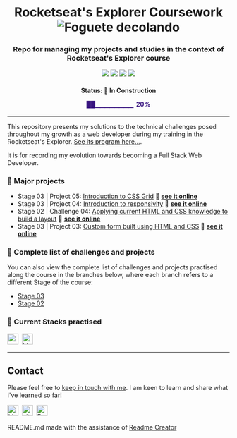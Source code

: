 <h1 align="center">
	Rocketseat's Explorer Coursework
        <img
        src="https://github.githubassets.com/images/icons/emoji/unicode/1f680.png"
        alt="Foguete decolando"
         />
</h1>

<h3 align="center">
	Repo for managing my projects and studies in the context of Rocketseat's Explorer course
</h3>

<p align="center">
	<img src="https://img.shields.io/github/last-commit/victorsgb/explorer?style=plastic"/>
	<img src="https://img.shields.io/github/repo-size/victorsgb/explorer?color=red&style=plastic"/>
       <img src="https://img.shields.io/github/languages/count/victorsgb/explorer?color=yellow&style=plastic">
       <img src="https://img.shields.io/github/languages/top/victorsgb/explorer?style=plastic">
</p>
<h4 align="center">
	Status: 🚧 In Construction
       <p style="color:#381480"> ██▁▁▁▁▁▁▁▁ &nbsp;20% </p>
</h4>

---
This repository presents my solutions to the technical challenges posed throughout my growth as a web developer during my training in the Rocketseat's Explorer. [See its program here...](https://www.rocketseat.com.br/explorer).

It is for recording my evolution towards becoming a Full Stack Web Developer.

### 📌 Major projects

- Stage 03 | Project 05: [Introduction to CSS Grid](https://github.com/victorsgb/explorer/tree/stage03/project_05/) 🔗 **[see it online](https://victorsgb.github.io/explorer/project_05/)**
- Stage 03 | Project 04: [Introduction to responsivity](https://github.com/victorsgb/explorer/tree/stage03/project_04/) 🔗 **[see it online](https://victorsgb.github.io/explorer/project_04/)**
- Stage 02 | Challenge 04: [Applying current HTML and CSS knowledge to build a layout](https://github.com/victorsgb/explorer/tree/stage02/layout_build/) 🔗 **[see it online](https://victorsgb.github.io/explorer/layout_build/)**
- Stage 03 | Project 03: [Custom form built using HTML and CSS](https://github.com/victorsgb/explorer/tree/stage03/project_03/) 🔗 **[see it online](https://victorsgb.github.io/explorer/project_03/)**

### 📌 Complete list of challenges and projects
You can also view the complete list of challenges and projects practised along the course in the branches below, where each branch refers to a different Stage of the course:
- [Stage 03](https://github.com/victorsgb/explorer/tree/stage03)
- [Stage 02](https://github.com/victorsgb/explorer/tree/stage02)

### 📌 Current Stacks practised
<img src="https://img.shields.io/badge/Css3-05122A?style=flat&logo=css3" alt="css3 Badge" height="25">&nbsp;
<img src="https://img.shields.io/badge/Html5-05122A?style=flat&logo=html5" alt="html5 Badge" height="25">&nbsp;

---
## Contact
Please feel free to [keep in touch with me](https://www.linkedin.com/in/victorsgb/). I am keen to learn and share what I've learned so far!

<a href="https://www.linkedin.com/in/victorsgb" target="_blank"><img src="https://img.shields.io/badge/victorsgb-0077B5?style=flat&logo=linkedin&logoColor=white" alt="LinkedIn Badge" height="25"></a>&nbsp;
<a href="https://discordapp.com/users/651602304235077655" target="_blank"><img src="https://img.shields.io/badge/vitu%238828-05122A?style=flat&logo=discord" alt="vitu#8828" height="25"></a>&nbsp;
<a href="mailto:victorsgb" target="_blank"><img src="https://img.shields.io/badge/victorsgb-D14836?style=flat&logo=gmail&logoColor=white" alt="Email Badge" height="25"></a>&nbsp;
<br clear="left"/>

README.md made with the assistance of [Readme Creator](https://readmecreator.herokuapp.com/)
